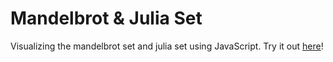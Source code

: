 # Mandelbrot & Julia Set

Visualizing the mandelbrot set and julia set using JavaScript. Try it out [here](https://mohammed-shoaib.github.io/Watch-Me-Build/Projects/Mandelbrot%20&%20Julia%20Set/)!